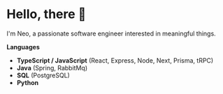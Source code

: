 # Hello, there 👋

I'm Neo, a passionate software engineer interested in meaningful things.


**Languages**
- **TypeScript / JavaScript**  (React, Express, Node, Next, Prisma, tRPC)
- **Java**  (Spring, RabbitMq)
- **SQL**  (PostgreSQL)
- **Python**

